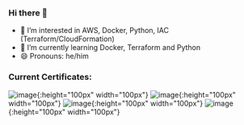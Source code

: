 ### Hi there 👋
- 👀 I’m interested in AWS, Docker, Python, IAC (Terraform/CloudFormation)
- 🌱 I’m currently learning Docker, Terraform and Python
- 😄 Pronouns: he/him
<!--
**CheeryCaterpillar/CheeryCaterpillar** is a ✨ _special_ ✨ repository because its `README.md` (this file) appears on your GitHub profile.
-->
### Current Certificates:

![image](https://github.com/CheeryCaterpillar/CheeryCaterpillar/assets/169728245/b05e151d-ba9b-452d-b0be-c350696dfcd1){:height="100px" width="100px"}
![image](https://github.com/CheeryCaterpillar/CheeryCaterpillar/assets/169728245/c9357b12-ffea-4566-92a5-c5c8a271dc18){:height="100px" width="100px"}
![image](https://github.com/CheeryCaterpillar/CheeryCaterpillar/assets/169728245/6447e4d1-758c-482e-9b6b-227c0e9083bd){:height="100px" width="100px"}
![image](https://github.com/CheeryCaterpillar/CheeryCaterpillar/assets/169728245/5daba36b-f614-4c01-8e58-3efd2d7f4a7a){:height="100px" width="100px"}


